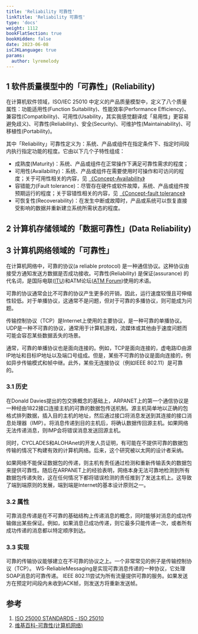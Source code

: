 ```yaml
---
title: 'Reliability 可靠性'
linkTitle: 'Reliability 可靠性'
type: 'docs'
weight: 1112
bookFlatSection: true
bookHidden: false
date: 2023-06-08
isCJKLanguage: true
params:
  author: lyremelody
---
```


## 1 软件质量模型中的「可靠性」(Reliability)
在计算机软件领域，ISO/IEC 25010 中定义的产品质量模型中，定义了八个质量属性：功能适用性(Function Suitability)、性能效率(Performance Efficiency)、兼容性(Compatibility)、可用性(Usability，其实我感觉翻译成「易用性」更容易避免歧义)、可靠性(Reliability)、安全(Security)、可维护性(Maintainability)、可移植性(Portability)。

其中「Reliability」可靠性定义为：系统、产品或组件在指定条件下、指定时间段内执行指定功能的程度。它由以下几个子特性组成：
* 成熟度(Maturity)：系统、产品或组件在正常操作下满足可靠性需求的程度；
* 可用性(Availability)：系统、产品或组件在需要使用时可操作和可访问的程度；关于可用性相关的内容，见 [《Concept-Availability》](./availability.md)
* 容错能力(Fault tolerance)：尽管存在硬件或软件故障，系统、产品或组件按预期运行的程度；关于容错性相关的内容，见 [《Concept-fault tolerance》](./fault-tolerance.md)
* 可恢复性(Recoverability)：在发生中断或故障时，产品或系统可以恢复直接受影响的数据并重新建立系统所需状态的程度。


## 2 计算机存储领域的「数据可靠性」(Data Reliability)


## 3 计算机网络领域的「可靠性」
在计算机网络中，可靠的协议(a reliable protocol) 是一种通信协议。这种协议由接受方通知发送方数据是否成功接收。可靠性(Reliability) 是保证(assurance) 的代名词，是国际电联([ITU](https://en.wikipedia.org/wiki/ITU))和ATM论坛([ATM Forum](https://en.wikipedia.org/wiki/ATM_Forum))使用的术语。

可靠的协议通常会比不可靠的协议产生更多的开销，因此，运行速度较慢且可伸缩性较低。对于单播协议，这通常不是问题，但对于可靠的多播协议，则可能成为问题。

传输控制协议（TCP）是Internet上使用的主要协议，是一种可靠的单播协议。 UDP是一种不可靠的协议，通常用于计算机游戏，流媒体或其他由于速度问题而可能会容忍某些数据丢失的场景。

通常，可靠的单播协议也是面向连接的。例如，TCP是面向连接的，虚电路ID由源IP地址和目标IP地址以及端口号组成。但是，某些不可靠的协议是面向连接的，例如异步传输模式和帧中继。此外，某些无连接协议（例如IEEE 802.11）是可靠的。

### 3.1 历史
在Donald Davies提出的包交换概念的基础上，ARPANET上的第一个通信协议是一种经由1822接口连接主机的可靠的数据包传送机制。源主机简单地以正确的包格式排列数据，插入目的主机的地址，然后通过接口将消息发送到其连接的接口消息处理器（IMP）。将消息传递到目的主机后，将确认数据传回源主机。如果网络无法传递消息，则IMP会将错误消息发送回源主机。

同时，CYCLADES和ALOHAnet的开发人员证明，有可能在不提供可靠的数据包传输的情况下构建有效的计算机网络。后来，这个研究被以太网的设计者采纳。

如果网络不能保证数据包的传递，则主机有责任通过检测和重新传输丢失的数据包来提供可靠性。随后在ARPANET上的经验表明，网络本身无法可靠地检测到所有数据包传递失败，这在任何情况下都将错误检测的责任推到了发送主机上。这导致了端到端原则的发展，端到端是Internet的基本设计原则之一。

### 3.2 属性
可靠消息传递是在不可靠的基础结构上传递消息的概念，同时能够对消息的成功传输做出某些保证。例如，如果消息已成功传递，则它最多只能传递一次，或者所有成功传递的消息都以特定顺序到达。

### 3.3 实现
可靠的传输协议能够建立在不可靠的协议之上。一个非常常见的例子是传输控制协议（TCP）。
WS-ReliableMessaging是实现可靠消息传递的一种协议，它处理SOAP消息的可靠传递。
IEEE 802.11尝试为所有流量提供可靠的服务。如果发送方在预定时间段内未收到ACK帧，则发送方将重新发送帧。

## 参考
1. [ISO 25000 STANDARDS - ISO 25010](https://iso25000.com/index.php/en/iso-25000-standards/iso-25010)
2. [维基百科-可靠性(计算机网络)](https://zh.wikipedia.org/wiki/%E5%8F%AF%E9%9D%A0%E6%80%A7_(%E8%AE%A1%E7%AE%97%E6%9C%BA%E7%BD%91%E7%BB%9C))